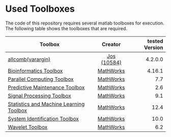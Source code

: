 # Used Toolboxes
The code of this repository requires several matlab toolboxes for execution. The following table shows the toolboxes that are required.

| Toolbox   |      Creator      |  tested Version |
|-----------|:-----------------:|------:|
| [allcomb(varargin)](https://mathworks.com/matlabcentral/fileexchange/10064-allcomb-varargin) |  [Jos (10584)](https://mathworks.com/matlabcentral/profile/authors/870065) | 4.2.0.0 |
| [Bioinformatics Toolbox](https://mathworks.com/products/bioinfo.html) |    [MathWorks](https://mathworks.com/)   |   4.16.1 |
| [Parallel Computing Toolbox](https://mathworks.com/products/parallel-computing.html) | [MathWorks](https://mathworks.com/) |  7.7 |
| [Predictive Maintenance Toolbox](https://mathworks.com/products/predictive-maintenance.html) | [MathWorks](https://mathworks.com/) | 2.6 |
| [Signal Processing Toolbox](https://mathworks.com/products/signal.html) | [MathWorks](https://mathworks.com/) | 9.1 |
| [Statistics and Machine Learning Toolbox](https://mathworks.com/products/statistics.html) | [MathWorks](https://mathworks.com/) | 12.4 |
| [System Identification Toolbox](https://mathworks.com/products/sysid.html) | [MathWorks](https://mathworks.com/) | 10.0 |
| [Wavelet Toolbox](https://mathworks.com/products/wavelet.html) | [MathWorks](https://mathworks.com/) | 6.2 |